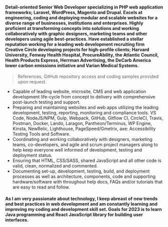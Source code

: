 #### Detail-oriented Senior Web Developer specializing in PHP web application frameworks; Laravel, WordPress, Magento and Drupal. Excels at engineering, coding and deploying modular and scalable websites for a diverse range of businesses, institutions and enterprises. Highly proficient at transforming concepts into solutions and working collaboratively with graphic designers, marketing teams and other developers using agile best-practices. Have established a stellar reputation working for a leading web development recruiting firm Creative Circle developing projects for high-profile clients; Harvard University, Fenway Health Hospital, ProcureAbility, the Atlantic Council, Health Products Express, Herrman Advertising, the DeCarb America lower carbon emissions initiative and Varian Medical Systems.

> References, GitHub repository access and coding samples provided upon request.

* Capable of leading website, microsite, CMS and web application development life-cycle from concept to delivery with comprehensive post-launch testing and support.
* Preparing and maintaining websites and web apps utilizing the leading development, testing, reporting, monitoring and compliance tools. VS Code, NodeJS/NPM, Gulp, Webpack, GitHub, Gitflow CI, CircleCI, Travis, Postman, Docker, Lando, Laragon, Pantheon/Terminus, WP Engine, Kinsta, NewRelic, Lighthouse, PageSpeed/Gmetrix, axe: Accessibility Testing Tools and Software.
* Coordinating and working collaboratively with designers, marketing teams, co-developers, and agile and scrum project managers along to help keep everyone well informed of development, testing and deployment status.
* Ensuring that HTML, CSS/SASS, shared JavaScript and all other code is valid, clean, normalized and commented.
* Documenting set-up, development, testing, build, and deployment processes as well as architecture, components, code and supporting hardware/software with throughout help docs, FAQs and/or tutorials that are easy to read and follow.

#### As I am very passionate about technology, I keep abreast of new trends and best practices in web development and am constantly learning and improving my coding and development skill set. Goals for 2023 is to learn Java programming and React JavaScript library for building user interfaces.

<!--
**billiemead/billiemead** is a ✨ _special_ ✨ repository because its `README.md` (this file) appears on your GitHub profile.

Here are some ideas to get you started:

- 🔭 I’m currently working on ...
- 🌱 I’m currently learning ...
- 👯 I’m looking to collaborate on ...
- 🤔 I’m looking for help with ...
- 💬 Ask me about ...
- 📫 How to reach me: ...
- 😄 Pronouns: ...
- ⚡ Fun fact: ...
-->
